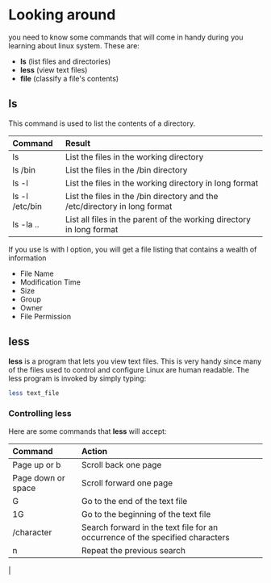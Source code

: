 # Looking around
you need to know some commands that will come in handy during you learning about linux system. These are:

- **ls** (list files and directories)
- **less** (view text files)
- **file** (classify a file's contents)

## ls
This command is used to list the contents of a directory.

| **Command**|**Result**|
|:--|:--|
|ls|List the files in the working directory|
|ls /bin|List the files in the /bin directory|
|ls -l|List the files in the working directory in long format|
|ls -l /etc/bin|List the files in the /bin directory and the /etc/directory in long format|
|ls -la ..|List all files in the parent of the working directory in long format|
If you use ls with l option, you will get a file listing that contains a wealth of information

- File Name
- Modification Time
- Size
- Group
- Owner
- File Permission

## less  
**less** is a program that lets you view text files. This is very handy since many of the files used to control and configure Linux are human readable.
The less program is invoked by simply typing:
```bash
less text_file
```

### Controlling less
Here are some commands that **less** will accept:

|**Command**|**Action**|
|:--|:--|
|Page up or b|Scroll back one page|
|Page down or space|Scroll forward one page|
|G|Go to the end of the text file|
|1G|Go to the beginning of the text file|
|/character|Search forward in the text file for an occurrence of the specified characters|
|n|Repeat the previous search|
|



<!--stackedit_data:
eyJoaXN0b3J5IjpbMTg4MzIzNDMwOV19
-->